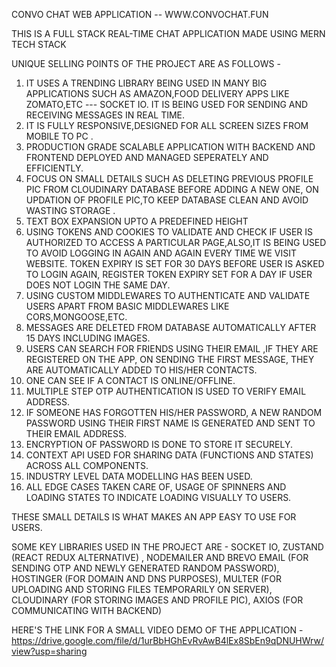 CONVO CHAT WEB APPLICATION -- WWW.CONVOCHAT.FUN

THIS IS A FULL STACK REAL-TIME CHAT APPLICATION MADE USING MERN TECH STACK

UNIQUE SELLING POINTS OF THE PROJECT ARE AS FOLLOWS -

1) IT USES A TRENDING LIBRARY BEING USED IN MANY BIG APPLICATIONS SUCH AS AMAZON,FOOD DELIVERY APPS LIKE ZOMATO,ETC --- SOCKET IO. IT IS BEING USED FOR SENDING AND RECEIVING MESSAGES IN REAL TIME.
2) IT IS FULLY RESPONSIVE,DESIGNED FOR ALL SCREEN SIZES FROM MOBILE TO PC .
3) PRODUCTION GRADE SCALABLE APPLICATION WITH BACKEND AND FRONTEND DEPLOYED AND MANAGED SEPERATELY AND EFFICIENTLY.
4) FOCUS ON SMALL DETAILS SUCH AS DELETING PREVIOUS PROFILE PIC FROM CLOUDINARY DATABASE BEFORE ADDING A NEW ONE, ON UPDATION OF PROFILE PIC,TO KEEP DATABASE CLEAN AND AVOID WASTING STORAGE .
5) TEXT BOX EXPANSION UPTO A PREDEFINED HEIGHT
6) USING TOKENS AND COOKIES TO VALIDATE AND CHECK IF USER IS AUTHORIZED TO ACCESS A PARTICULAR PAGE,ALSO,IT IS BEING USED TO AVOID LOGGING IN AGAIN AND AGAIN EVERY TIME WE VISIT WEBSITE. TOKEN EXPIRY IS SET FOR 30 DAYS BEFORE USER IS ASKED TO LOGIN AGAIN, REGISTER TOKEN EXPIRY SET FOR A DAY IF USER DOES NOT LOGIN THE SAME DAY.
7) USING CUSTOM MIDDLEWARES TO AUTHENTICATE AND VALIDATE USERS APART FROM BASIC MIDDLEWARES LIKE CORS,MONGOOSE,ETC.
8)  MESSAGES ARE DELETED FROM DATABASE AUTOMATICALLY AFTER 15 DAYS INCLUDING IMAGES.
9)  USERS CAN SEARCH FOR FRIENDS USING THEIR EMAIL ,IF THEY ARE REGISTERED ON THE APP, ON SENDING THE FIRST MESSAGE, THEY ARE AUTOMATICALLY ADDED TO HIS/HER CONTACTS.
10)  ONE CAN SEE IF A CONTACT IS ONLINE/OFFLINE.
11)  MULTIPLE STEP OTP AUTHENTICATION IS USED TO VERIFY EMAIL ADDRESS.
12)  IF SOMEONE HAS FORGOTTEN HIS/HER PASSWORD, A NEW RANDOM PASSWORD USING THEIR FIRST NAME IS GENERATED AND SENT TO THEIR EMAIL ADDRESS.
13)  ENCRYPTION OF PASSWORD IS DONE TO STORE IT SECURELY.
14)  CONTEXT API USED FOR SHARING DATA (FUNCTIONS AND STATES) ACROSS ALL COMPONENTS.
15)  INDUSTRY LEVEL DATA MODELLING HAS BEEN USED.
16)  ALL EDGE CASES TAKEN CARE OF, USAGE OF SPINNERS AND LOADING STATES TO INDICATE LOADING VISUALLY TO USERS.

 THESE SMALL DETAILS IS WHAT MAKES AN APP EASY TO USE FOR USERS.
 
SOME KEY LIBRARIES USED IN THE PROJECT ARE - 
SOCKET IO, ZUSTAND (REACT REDUX ALTERNATIVE) , NODEMAILER AND BREVO EMAIL (FOR SENDING OTP AND NEWLY GENERATED RANDOM PASSWORD), HOSTINGER (FOR DOMAIN AND DNS PURPOSES), MULTER (FOR UPLOADING AND STORING FILES TEMPORARILY ON SERVER), CLOUDINARY (FOR STORING IMAGES AND PROFILE PIC), AXIOS (FOR COMMUNICATING WITH BACKEND)

HERE'S THE LINK FOR A SMALL VIDEO DEMO OF THE APPLICATION - https://drive.google.com/file/d/1urBbHGhEvRvAwB4lEx8SbEn9qDNUHWrw/view?usp=sharing




